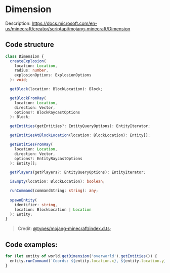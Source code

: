 # Dimension

Description: https://docs.microsoft.com/en-us/minecraft/creator/scriptapi/mojang-minecraft/Dimension

## Code structure

```ts
class Dimension {
  createExplosion(
    location: Location,
    radius: number,
    explosionOptions: ExplosionOptions
  ): void;

  getBlock(location: BlockLocation): Block;

  getBlockFromRay(
    location: Location,
    direction: Vector,
    options?: BlockRaycastOptions
  ): Block;

  getEntities(getEntities?: EntityQueryOptions): EntityIterator;

  getEntitiesAtBlockLocation(location: BlockLocation): Entity[];

  getEntitiesFromRay(
    location: Location,
    direction: Vector,
    options?: EntityRaycastOptions
  ): Entity[];

  getPlayers(getPlayers?: EntityQueryOptions): EntityIterator;

  isEmpty(location: BlockLocation): boolean;

  runCommand(commandString: string): any;
  
  spawnEntity(
    identifier: string,
    location: BlockLocation | Location
  ): Entity;
}
```


> Credit: [@types/mojang-minecraft/index.d.ts](https://github.com/DefinitelyTyped/DefinitelyTyped/blob/master/types/mojang-minecraft/index.d.ts);

## Code examples:
```js
for (let entity of world.getDimension('overworld').getEntities()) {
  entity.runCommand(`Coords: ${entity.location.x}, ${entity.location.y}, ${entity.location.z}`);
}
```